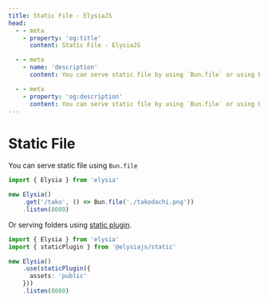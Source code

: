 ```yaml
---
title: Static File - ElysiaJS
head:
  - - meta
    - property: 'og:title'
      content: Static File - ElysiaJS

  - - meta
    - name: 'description'
      content: You can serve static file by using `Bun.file` or using Elysia Static Plugin (@elysiajs/static) for serving file from the folders recursively, or set custom config to include or exclude the files

  - - meta
    - property: 'og:description'
      content: You can serve static file by using `Bun.file` or using Elysia Static Plugin (@elysiajs/static) for serving file from the folders recursively, or set custom config to include or exclude the files
---
```


# Static File
You can serve static file using `Bun.file`
```typescript
import { Elysia } from 'elysia'

new Elysia()
    .get('/tako', () => Bun.file('./takodachi.png'))
    .listen(8080)
```

Or serving folders using [static plugin](/plugins/static).
```typescript
import { Elysia } from 'elysia'
import { staticPlugin } from '@elysiajs/static'

new Elysia()
    .use(staticPlugin({
      assets: 'public'
    }))
    .listen(8080)
```
